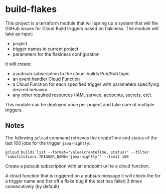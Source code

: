 # build-flakes


This project is a terraform module that will spring up a system that will 
file GitHub issues for Cloud Build triggers based on flakiness. The module
will take as input:
- project
- trigger names in current project
- parameters for the flakiness configuration

It will create:
- a pubsub subscription to the cloud-builds Pub/Sub topic
- an event handler Cloud Function
- a Cloud Function for each specified trigger with parameters specifying 
  desired behavior
- any other required resources (IAM, service, accounts, secrets, etc).

This module can be deployed once per project and take care of multiple triggers.

## Notes
The following `gcloud` command retrieves the createTime and status of the last 
100 jobs for the trigger `java-nightly`:

```
gcloud builds list --format="value(createTime, status)" --filter "substitutions.TRIGGER_NAME='java-nightly'" --limit 100
```

Create a pubsub subscription with an endpoint url to a cloud function.


A cloud function that is triggered on a pubsub message
it will check the for a trigger name and fier off a flake bug if 
the test has failed 3 times consecutively (by default)

